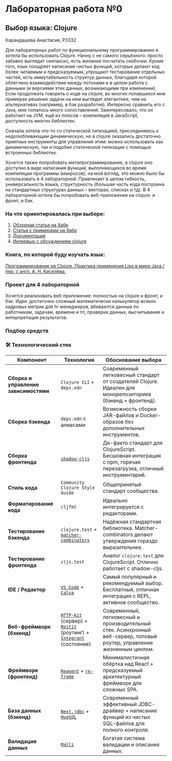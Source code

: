 # Лабораторная работа №0
## Выбор языка: Clojure
Карандашева Анастасия, P3332

Для лабораторных работ по функциональному программированию я хотела бы использовать Clojure. Начну с не самого серьёзного: просто забавно выглядит синтаксис, есть желание посчитать скобочки. Кроме того, язык поощряет написание чистых функций, которые делают код более читаемым и предсказуемым, упрощают тестирование отдельных частей, есть иммутабельность структур данных, благодаря которой облегчено взаимодействие между потоками и в целом работа с данными (и версиями этих данных, возникающими при изменении). Если продолжать говорить о коде на clojure, во многих попавшихся мне примерах решение задачи на нем выглядит элегантнее, чем на альтернативах (например, в бэк разработке). Интересно сравнить его с Java, мне попалось много сопоставлений. Заинтересовало, что он работает на JVM, ещё из плюсов – компиляция в JavaScript, доступность многих библиотек.

Сначала хотела что-то со статической типизацией, присоединяюсь к недолюбливающим динамическую, но в clojure оказались достаточно приятные инструменты для управления этим: можно использовать как динамическую, так и подобие статической типизации с помощью встроенных библиотек.

Хочется также попробовать метапрограммирование, в clojure оно доступно в виде написания функций, выполняющихся во время компиляции программы (макросов), на мой взгляд, это можно было бы использовать в 4 лабораторной. Привлекает в целом гибкость, универсальность языка, структурность (большая часть кода построена на стандартных структурах данных – векторах, списках и тд).  В 4 лабораторной хотела бы попробовать веб-приложение на clojure: и фронт, и бэк.

### На что ориентировалась при выборе:
1. [Обзорная статья на Хабр](https://habr.com/ru/articles/173071/)
2. [Статья с примерами на Хабр](https://habr.com/ru/companies/otus/articles/725060/)
3. [Документация](https://clojure.ru/docs)
4. [Интервью с обсуждением clojure](https://grishaev.me/clojure-article/)

### Книга, по которой буду изучать язык:
[Программирование на Clojure. Практика применения Lisp в мире Java / пер. с англ. А. Н. Киселёва.](https://api.pageplace.de/preview/DT0400.9785898186005_A48642096/preview-9785898186005_A48642096.pdf)

### Проект для 4 лабораторной
Хочется реализовать веб-приложение: полностью на clojure и фронт, и бэк. Идея: достаточно сложный математически калькулятор всяких кадровых метрик для hr менеджеров, вбиваются данные по работникам, задачам, времени и тп, проверки данных, высчитывание и интерпретация результатов.

### Подбор средств
### 🛠 Технологический стек

| Компонент                       | Технология                                                                                             | Обоснование выбора                                                                               |
|---------------------------------|--------------------------------------------------------------------------------------------------------|--------------------------------------------------------------------------------------------------|
| **Сборка и управление зависимостями**| `Clojure CLI` + `deps.edn`                                                                             | Современный легковесный стандарт от создателей Clojure. Идеален для монорепозиториев (бэкенд + фронтенд). |
| **Сборка бэкенда**               | `deps.edn` с алиасами                                                                                | Возможность сборки JAR-файлов и Docker-образов без дополнительных инструментов.                          |
| **Сборка фронтенда**              | [`shadow-cljs`](https://shadow-cljs.github.io/docs/UsersGuide.html)                                    | Де-факто стандарт для ClojureScript. Бесшовная интеграция с npm, горячая перезагрузка, отличный инструментарий. |
| **Стиль кода**                  | `Community Clojure Style Guide`                                                                        | Общепринятый стандарт сообщества.                                                              |
| **Форматирование кода**             | `cljfmt`                                                                                               | Идеально интегрируется с редакторами.                                                       |
| **Тестирование бэкенда**             | `clojure.test` + [`matcher-combinators`](https://github.com/nubank/matcher-combinators)                | Надёжная стандартная библиотека. Matcher-combinators делают утверждения гораздо выразительнее.     |
| **Тестирование фронтенда**            | `cljs.test`                                                                                            | Аналог `clojure.test` для ClojureScript. Отлично работает с shadow-cljs.       |
| **IDE / Редактор**                | [`VS Code`](https://code.visualstudio.com/) + [`Calva`](https://calva.io/)                             | Самый популярный и рекомендуемый выбор. Бесплатный, отличная интеграция с REPL, активное сообщество. |
| **Веб-фреймворк (бэкенд)**       | [`HTTP-kit`](http://www.http-kit.org/) (сервер) + [`Reitit`](https://github.com/metosin/reitit) (роутинг) + [`Integrant`](https://github.com/weavejester/integrant) (состояние) | Современный, легковесный и производительный стек. Асинхронный веб-сервер, топовый роутер, управление жизненным циклом. |
| **Фреймворк (фронтенд)**          | [`Reagent`](https://reagent-project.github.io/) + [`re-frame`](https://day8.github.io/re-frame/)       | Минималистичная обёртка над React + предсказуемый архитектурный фреймворк для сложных SPA.        |
| **База данных (бэкенд)**            | [`Next.jdbc`](https://github.com/seancorfield/next-jdbc) + [`HugSQL`](https://www.hugsql.org/)         | Современный эффективный JDBC-драйвер + написание функций из чистых SQL-файлов для полного контроля.    |
| **Валидация данных**             | [`Malli`](https://github.com/metosin/malli)                                                            | Богатая система валидации и описания данных.                                             |

